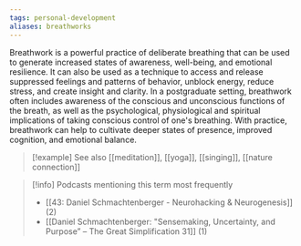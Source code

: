 ```yaml
---
tags: personal-development
aliases: breathworks
---
```


Breathwork is a powerful practice of deliberate breathing that can be used to generate increased states of awareness, well-being, and emotional resilience. It can also be used as a technique to access and release suppressed feelings and patterns of behavior, unblock energy, reduce stress, and create insight and clarity. In a postgraduate setting, breathwork often includes awareness of the conscious and unconscious functions of the breath, as well as the psychological, physiological and spiritual implications of taking conscious control of one's breathing. With practice, breathwork can help to cultivate deeper states of presence, improved cognition, and emotional balance.

> [!example] See also
> [[meditation]], [[yoga]], [[singing]], [[nature connection]]

> [!info] Podcasts mentioning this term most frequently
> * [[43: Daniel Schmachtenberger - Neurohacking & Neurogenesis]] (2)
> * [[Daniel Schmachtenberger: "Sensemaking, Uncertainty, and Purpose” – The Great Simplification 31]] (1)